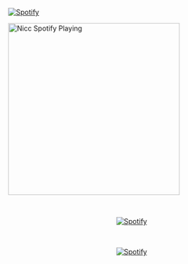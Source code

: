 [![Spotify](https://spotifynicc.vercel.app/api/spotify)](https://open.spotify.com/user/31xr6mapjgtvmiwlrptm4cajadla)



[<img src="https://spotifynicc.vercel.app/api/spotify" alt="Nicc Spotify Playing" width="350" />](https://open.spotify.com/user/31xr6mapjgtvmiwlrptm4cajadla)


&nbsp;<div align="center">
  [![Spotify](https://spotifynicc-9v4qojlbo-n7tralhas-projects.vercel.app/api/spotify?background_color=0d1117&border_color=ffffff)](https://open.spotify.com/user/31xr6mapjgtvmiwlrptm4cajadla)

&nbsp;<div align="center">
  [![Spotify](https://novatorem.vercel.app/api/spotify?background_color=0d1117&border_color=ffffff)](https://open.spotify.com/user/omnitenebris)
</div>
